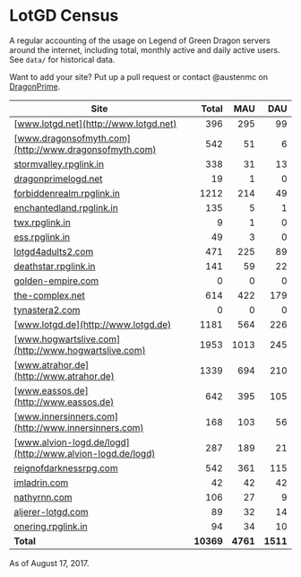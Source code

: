 # LotGD Census
A regular accounting of the usage on Legend of Green Dragon servers around the internet, including total, monthly active and daily active users. See `data/` for historical data.

Want to add your site? Put up a pull request or contact @austenmc on [DragonPrime](http://dragonprime.net).


Site | Total | MAU | DAU
--- | ---:| ---:| ---:
[www.lotgd.net](http://www.lotgd.net)|396|295|99
[www.dragonsofmyth.com](http://www.dragonsofmyth.com)|542|51|6
[stormvalley.rpglink.in](http://stormvalley.rpglink.in)|338|31|13
[dragonprimelogd.net](http://dragonprimelogd.net)|19|1|0
[forbiddenrealm.rpglink.in](http://forbiddenrealm.rpglink.in)|1212|214|49
[enchantedland.rpglink.in](http://enchantedland.rpglink.in)|135|5|1
[twx.rpglink.in](http://twx.rpglink.in)|9|1|0
[ess.rpglink.in](http://ess.rpglink.in)|49|3|0
[lotgd4adults2.com](http://lotgd4adults2.com)|471|225|89
[deathstar.rpglink.in](http://deathstar.rpglink.in)|141|59|22
[golden-empire.com](http://golden-empire.com)|0|0|0
[the-complex.net](http://the-complex.net)|614|422|179
[tynastera2.com](http://tynastera2.com)|0|0|0
[www.lotgd.de](http://www.lotgd.de)|1181|564|226
[www.hogwartslive.com](http://www.hogwartslive.com)|1953|1013|245
[www.atrahor.de](http://www.atrahor.de)|1339|694|210
[www.eassos.de](http://www.eassos.de)|642|395|105
[www.innersinners.com](http://www.innersinners.com)|168|103|56
[www.alvion-logd.de/logd](http://www.alvion-logd.de/logd)|287|189|21
[reignofdarknessrpg.com](http://reignofdarknessrpg.com)|542|361|115
[imladrin.com](http://imladrin.com)|42|42|42
[nathyrnn.com](http://nathyrnn.com)|106|27|9
[aljerer-lotgd.com](http://aljerer-lotgd.com)|89|32|14
[onering.rpglink.in](http://onering.rpglink.in)|94|34|10
**Total**|**10369**|**4761**|**1511**

As of August 17, 2017.
